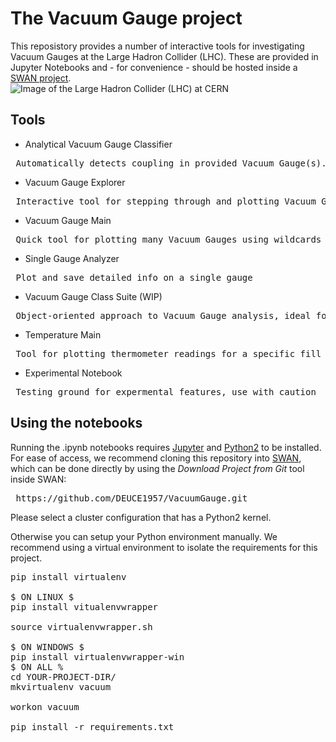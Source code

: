 # The Vacuum Gauge project
This reposistory provides a number of interactive tools for investigating Vacuum Gauges at the Large Hadron Collider
 (LHC). These are provided in Jupyter Notebooks and - for convenience - should be hosted inside a [SWAN project](https://swan.web.cern.ch/). <br />
![Image of the Large Hadron Collider (LHC) at CERN](https://cds.cern.ch/images/CERN-PHOTO-201802-030-10/file?size=medium)

## Tools
* Analytical Vacuum Gauge Classifier <br /> 
<pre> Automatically detects coupling in provided Vacuum Gauge(s). </pre>
* Vacuum Gauge Explorer
<pre> Interactive tool for stepping through and plotting Vacuum Gauges</pre>
* Vacuum Gauge Main
<pre> Quick tool for plotting many Vacuum Gauges using wildcards</pre> 
* Single Gauge Analyzer 
<pre> Plot and save detailed info on a single gauge</pre>
* Vacuum Gauge Class Suite (WIP)
<pre> Object-oriented approach to Vacuum Gauge analysis, ideal for filtering </pre>
* Temperature Main
<pre> Tool for plotting thermometer readings for a specific fill </pre>
* Experimental Notebook
<pre> Testing ground for expermental features, use with caution</pre> 


## Using the notebooks
Running the .ipynb notebooks requires [Jupyter](https://jupyter.org/https://jupyter.org/) and [Python2](https://www.python.org/downloads/) to be installed. 
For ease of access, we recommend cloning this repository into [SWAN](https://swan.web.cern.ch/), which can be done directly
by using the <i> Download Project from Git </i> tool inside SWAN: <br/>
<pre> https://github.com/DEUCE1957/VacuumGauge.git </pre>
Please select a cluster configuration that has a Python2 kernel.

Otherwise you can setup your Python environment manually. We recommend using a virtual environment to isolate the 
requirements for this project.

<pre>
pip install virtualenv <br/>
$ ON LINUX $
pip install vitualenvwrapper  <br/>
source virtualenvwrapper.sh <br/>
$ ON WINDOWS $
pip install virtualenvwrapper-win
$ ON ALL %
cd YOUR-PROJECT-DIR/
mkvirtualenv vacuum <br/>
workon vacuum <br/>
pip install -r requirements.txt <br/>
</pre>
